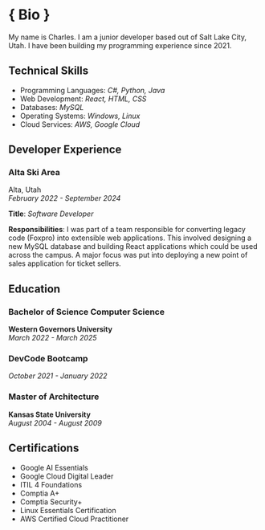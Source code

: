 # { Bio }


My name is Charles. I am a junior developer based out of Salt Lake City, Utah. 
I have been building my programming experience since 2021. 


## Technical Skills  

* Programming Languages: *C#, Python, Java*
* Web Development: *React, HTML, CSS*
* Databases: *MySQL*  
* Operating Systems: *Windows, Linux* 
* Cloud Services: *AWS, Google Cloud*  

## Developer Experience  

### Alta Ski Area  
Alta, Utah  
*February 2022 - September 2024*

**Title**: *Software Developer*  

**Responsibilities**: I was part of a team responsible for converting legacy code 
(Foxpro) into extensible web applications.  This involved designing a new MySQL 
database and building React applications which could be used across the campus. 
A major focus was put into deploying a new point of sales application for ticket 
sellers. 

## Education  

### Bachelor of Science Computer Science  
**Western Governors University**  
*March 2022 - March 2025*  

### DevCode Bootcamp  
*October 2021 - January 2022*  

### Master of Architecture  
**Kansas State University**  
*August 2004 - August 2009*  

## Certifications  

* Google AI Essentials 
* Google Cloud Digital Leader  
* ITIL 4 Foundations  
* Comptia A+  
* Comptia Security+  
* Linux Essentials Certification  
* AWS Certified Cloud Practitioner  


<!--
For full documentation visit [mkdocs.org](https://www.mkdocs.org).

## Commands

* `mkdocs new [dir-name]` - Create a new project.
* `mkdocs serve` - Start the live-reloading docs server.
* `mkdocs build` - Build the documentation site.
* `mkdocs -h` - Print help message and exit.

## Project layout

    mkdocs.yml    # The configuration file.
    docs/
        index.md  # The documentation homepage.
        ...       # Other markdown pages, images and other files.

Adding a test comment to see if this is loading.  

=== "Plain text"  

    Feed me a stray cat...  

=== "List"  

    * One  
    * Two  
    * Three  

-->
